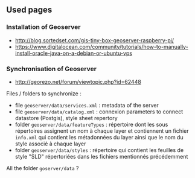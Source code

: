 ## Used pages

### Installation of Geoserver

* http://blog.sortedset.com/gis-tiny-box-geoserver-raspberry-pi/
* https://www.digitalocean.com/community/tutorials/how-to-manually-install-oracle-java-on-a-debian-or-ubuntu-vps

### Synchronisation of Geoserver

* http://georezo.net/forum/viewtopic.php?id=62448

Files / folders to synchronize :
* file `geoserver/data/services.xml` : metadata of the server
* file `geoserver/data/catalog.xml` : connexion parameters to connect datastore (Postgis), style sheet repertory
* folder `geoserver/data/featureTypes` : répertoire dont les sous répertoires assignent un nom à chaque layer et contiennent un fichier `info.xml` qui contient les métadonnées du layer ainsi que le nom du style associé à chaque layer
* folder `geoserver/data/styles` : répertoire qui contient les feuilles de style "SLD" répertoriées dans les fichiers mentionnés précédemment

All the folder `goserver/data` ?
